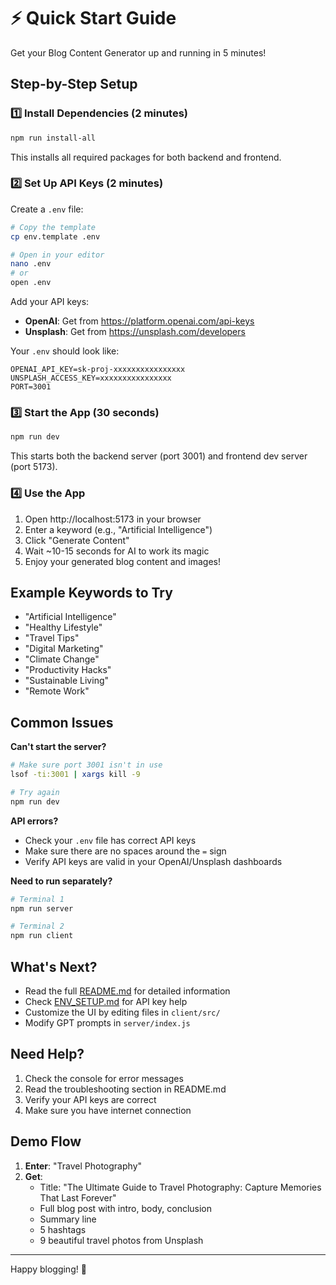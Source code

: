 # ⚡ Quick Start Guide

Get your Blog Content Generator up and running in 5 minutes!

## Step-by-Step Setup

### 1️⃣ Install Dependencies (2 minutes)

```bash
npm run install-all
```

This installs all required packages for both backend and frontend.

### 2️⃣ Set Up API Keys (2 minutes)

Create a `.env` file:

```bash
# Copy the template
cp env.template .env

# Open in your editor
nano .env
# or
open .env
```

Add your API keys:
- **OpenAI**: Get from https://platform.openai.com/api-keys
- **Unsplash**: Get from https://unsplash.com/developers

Your `.env` should look like:
```env
OPENAI_API_KEY=sk-proj-xxxxxxxxxxxxxxxx
UNSPLASH_ACCESS_KEY=xxxxxxxxxxxxxxxx
PORT=3001
```

### 3️⃣ Start the App (30 seconds)

```bash
npm run dev
```

This starts both the backend server (port 3001) and frontend dev server (port 5173).

### 4️⃣ Use the App

1. Open http://localhost:5173 in your browser
2. Enter a keyword (e.g., "Artificial Intelligence")
3. Click "Generate Content"
4. Wait ~10-15 seconds for AI to work its magic
5. Enjoy your generated blog content and images!

## Example Keywords to Try

- "Artificial Intelligence"
- "Healthy Lifestyle"
- "Travel Tips"
- "Digital Marketing"
- "Climate Change"
- "Productivity Hacks"
- "Sustainable Living"
- "Remote Work"

## Common Issues

**Can't start the server?**
```bash
# Make sure port 3001 isn't in use
lsof -ti:3001 | xargs kill -9

# Try again
npm run dev
```

**API errors?**
- Check your `.env` file has correct API keys
- Make sure there are no spaces around the `=` sign
- Verify API keys are valid in your OpenAI/Unsplash dashboards

**Need to run separately?**
```bash
# Terminal 1
npm run server

# Terminal 2  
npm run client
```

## What's Next?

- Read the full [README.md](README.md) for detailed information
- Check [ENV_SETUP.md](ENV_SETUP.md) for API key help
- Customize the UI by editing files in `client/src/`
- Modify GPT prompts in `server/index.js`

## Need Help?

1. Check the console for error messages
2. Read the troubleshooting section in README.md
3. Verify your API keys are correct
4. Make sure you have internet connection

## Demo Flow

1. **Enter**: "Travel Photography"
2. **Get**: 
   - Title: "The Ultimate Guide to Travel Photography: Capture Memories That Last Forever"
   - Full blog post with intro, body, conclusion
   - Summary line
   - 5 hashtags
   - 9 beautiful travel photos from Unsplash

---

Happy blogging! 🎉

